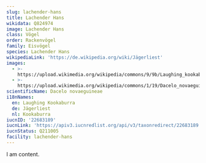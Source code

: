 ```yaml
---
slug: lachender-hans
title: Lachender Hans
wikidata: Q824974
image: Lachender Hans
class: Vögel
order: Rackenvögel
family: Eisvögel
species: Lachender Hans
wikipediaLink: 'https://de.wikipedia.org/wiki/Jägerliest'
images:
  - >-
    https://upload.wikimedia.org/wikipedia/commons/9/9b/Laughing_kookaburra_dec08_02.jpg
  - >-
    https://upload.wikimedia.org/wikipedia/commons/1/19/Dacelo_novaeguineae_waterworks.jpg
scientificName: Dacelo novaeguineae
i18nNames:
  en: Laughing Kookaburra
  de: Jägerliest
  nl: Kookaburra
iucnID: '22683189'
iucnLink: 'https://apiv3.iucnredlist.org/api/v3/taxonredirect/22683189'
iucnStatus: Q211005
facility: lachender-hans
---
```


I am content.
